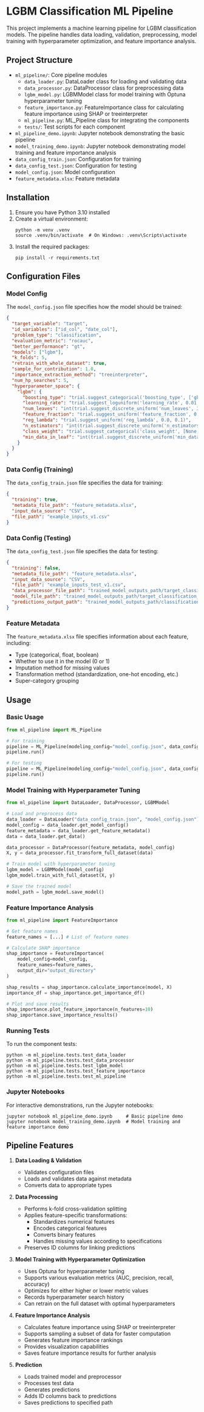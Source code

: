# LGBM Classification ML Pipeline

This project implements a machine learning pipeline for LGBM classification models. The pipeline handles data loading, validation, preprocessing, model training with hyperparameter optimization, and feature importance analysis.

## Project Structure

- `ml_pipeline/`: Core pipeline modules
  - `data_loader.py`: DataLoader class for loading and validating data
  - `data_processor.py`: DataProcessor class for preprocessing data
  - `lgbm_model.py`: LGBMModel class for model training with Optuna hyperparameter tuning
  - `feature_importance.py`: FeatureImportance class for calculating feature importance using SHAP or treeinterpreter
  - `ml_pipeline.py`: ML_Pipeline class for integrating the components
  - `tests/`: Test scripts for each component
- `ml_pipeline_demo.ipynb`: Jupyter notebook demonstrating the basic pipeline
- `model_training_demo.ipynb`: Jupyter notebook demonstrating model training and feature importance analysis
- `data_config_train.json`: Configuration for training
- `data_config_test.json`: Configuration for testing
- `model_config.json`: Model configuration
- `feature_metadata.xlsx`: Feature metadata

## Installation

1. Ensure you have Python 3.10 installed
2. Create a virtual environment:
   ```
   python -m venv .venv
   source .venv/bin/activate  # On Windows: .venv\Scripts\activate
   ```
3. Install the required packages:
   ```
   pip install -r requirements.txt
   ```

## Configuration Files

### Model Config

The `model_config.json` file specifies how the model should be trained:

```json
{
  "target_variable": "target",
  "id_variables": ["id_col", "date_col"],
  "problem_type": "classification",
  "evaluation_metric": "rocauc",
  "better_performance": "gt",
  "models": ["lgbm"],
  "k_folds": 5,
  "retrain_with_whole_dataset": true,
  "sample_for_contribution": 1.0,
  "importance_extraction_method": "treeinterpreter",
  "num_hp_searches": 5,
  "hyperparameter_space": {
    "lgbm": {
      "boosting_type": "trial.suggest_categorical('boosting_type', ['gbdt'])",
      "learning_rate": "trial.suggest_loguniform('learning_rate', 0.01, 0.2)",
      "num_leaves": "int(trial.suggest_discrete_uniform('num_leaves', 30, 150, 1))",
      "feature_fraction": "trial.suggest_uniform('feature_fraction', 0.1, 1.0)",
      "reg_lambda": "trial.suggest_uniform('reg_lambda', 0.0, 0.1)",
      "n_estimators": "int(trial.suggest_discrete_uniform('n_estimators', 100, 200, 1))",
      "class_weight": "trial.suggest_categorical('class_weight', [None, 'balanced'])",
      "min_data_in_leaf": "int(trial.suggest_discrete_uniform('min_data_in_leaf', 10, 1000, 5))"
    }
  }
}
```

### Data Config (Training)

The `data_config_train.json` file specifies the data for training:

```json
{
  "training": true,
  "metadata_file_path": "feature_metadata.xlsx",
  "input_data_source": "CSV",
  "file_path": "example_inputs_v1.csv"
}
```

### Data Config (Testing)

The `data_config_test.json` file specifies the data for testing:

```json
{
  "training": false,
  "metadata_file_path": "feature_metadata.xlsx",
  "input_data_source": "CSV",
  "file_path": "example_inputs_test_v1.csv",
  "data_processor_file_path": "trained_model_outputs_path/target_classification_lgbm_data_processor.pkl",
  "model_file_path": "trained_model_outputs_path/target_classification_lgbm.pkl",
  "predictions_output_path": "trained_model_outputs_path/classification_v1.csv"
}
```

### Feature Metadata

The `feature_metadata.xlsx` file specifies information about each feature, including:
- Type (categorical, float, boolean)
- Whether to use it in the model (0 or 1)
- Imputation method for missing values
- Transformation method (standardization, one-hot encoding, etc.)
- Super-category grouping

## Usage

### Basic Usage

```python
from ml_pipeline import ML_Pipeline

# For training
pipeline = ML_Pipeline(modeling_config="model_config.json", data_config="data_config_train.json")
pipeline.run()

# For testing
pipeline = ML_Pipeline(modeling_config="model_config.json", data_config="data_config_test.json")
pipeline.run()
```

### Model Training with Hyperparameter Tuning

```python
from ml_pipeline import DataLoader, DataProcessor, LGBMModel

# Load and preprocess data
data_loader = DataLoader("data_config_train.json", "model_config.json")
model_config = data_loader.get_model_config()
feature_metadata = data_loader.get_feature_metadata()
data = data_loader.get_data()

data_processor = DataProcessor(feature_metadata, model_config)
X, y = data_processor.fit_transform_full_dataset(data)

# Train model with hyperparameter tuning
lgbm_model = LGBMModel(model_config)
lgbm_model.train_with_full_dataset(X, y)

# Save the trained model
model_path = lgbm_model.save_model()
```

### Feature Importance Analysis

```python
from ml_pipeline import FeatureImportance

# Get feature names
feature_names = [...] # List of feature names

# Calculate SHAP importance
shap_importance = FeatureImportance(
    model_config=model_config,
    feature_names=feature_names,
    output_dir="output_directory"
)

shap_results = shap_importance.calculate_importance(model, X)
importance_df = shap_importance.get_importance_df()

# Plot and save results
shap_importance.plot_feature_importance(n_features=10)
shap_importance.save_importance_results()
```

### Running Tests

To run the component tests:

```
python -m ml_pipeline.tests.test_data_loader
python -m ml_pipeline.tests.test_data_processor
python -m ml_pipeline.tests.test_lgbm_model
python -m ml_pipeline.tests.test_feature_importance
python -m ml_pipeline.tests.test_ml_pipeline
```

### Jupyter Notebooks

For interactive demonstrations, run the Jupyter notebooks:

```
jupyter notebook ml_pipeline_demo.ipynb     # Basic pipeline demo
jupyter notebook model_training_demo.ipynb  # Model training and feature importance demo
```

## Pipeline Features

1. **Data Loading & Validation**
   - Validates configuration files
   - Loads and validates data against metadata
   - Converts data to appropriate types

2. **Data Processing**
   - Performs k-fold cross-validation splitting
   - Applies feature-specific transformations:
     - Standardizes numerical features
     - Encodes categorical features
     - Converts binary features
     - Handles missing values according to specifications
   - Preserves ID columns for linking predictions

3. **Model Training with Hyperparameter Optimization**
   - Uses Optuna for hyperparameter tuning
   - Supports various evaluation metrics (AUC, precision, recall, accuracy)
   - Optimizes for either higher or lower metric values
   - Records hyperparameter search history
   - Can retrain on the full dataset with optimal hyperparameters

4. **Feature Importance Analysis**
   - Calculates feature importance using SHAP or treeinterpreter
   - Supports sampling a subset of data for faster computation
   - Generates feature importance rankings
   - Provides visualization capabilities
   - Saves feature importance results for further analysis

5. **Prediction**
   - Loads trained model and preprocessor
   - Processes test data
   - Generates predictions
   - Adds ID columns back to predictions
   - Saves predictions to specified path